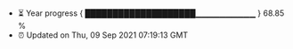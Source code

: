 - ⏳ Year progress { ████████████████████▁▁▁▁▁▁▁▁▁▁ } 68.85 %
- ⏰ Updated on Thu, 09 Sep 2021 07:19:13 GMT

